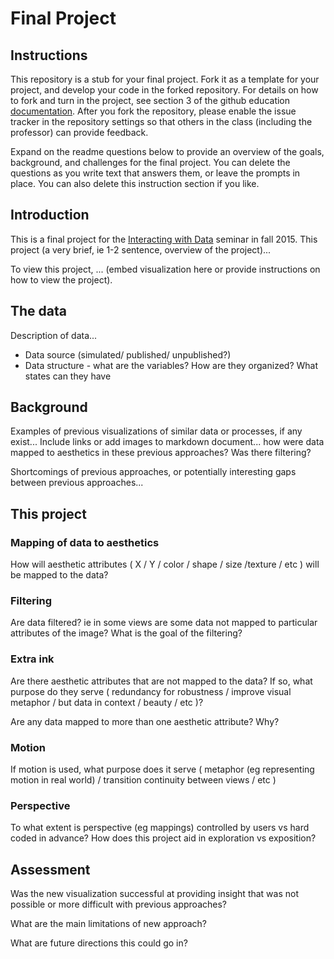 # Final Project

## Instructions

This repository is a stub for your final project. Fork it as a template for your project, and develop your code in the forked repository. For details on how to fork and turn in the project, see section 3 of the github education  [documentation](https://education.github.com/guide/forks). After you fork the repository, please enable the issue tracker in the repository settings so that others in the class (including the professor) can provide feedback.

Expand on the readme questions below to provide an overview of the goals, background, and challenges for the final project. You can delete the questions as you write text that answers them, or leave the prompts in place. You can also delete this instruction section if you like.

## Introduction

This is a final project for the [Interacting with Data](https://github.com/Brown-BIOL2430-S04-Fall2015/syllabus) seminar in fall 2015. This project (a very brief, ie 1-2 sentence, overview of the project)...

To view this project, ... (embed visualization here or provide instructions on how to view the project).

## The data

Description of data...

- Data source (simulated/ published/ unpublished?)
- Data structure - what are the variables? How are they organized? What states can they have

## Background

Examples of previous visualizations of similar data or processes, if any exist... Include links or add images to markdown document... how were data mapped to aesthetics in these previous approaches? Was there filtering?

Shortcomings of previous approaches, or potentially interesting gaps between previous approaches...

## This project

### Mapping of data to aesthetics

How will aesthetic attributes ( X / Y / color / shape / size /texture / etc ) will be mapped to the data?

### Filtering

Are data filtered? ie in some views are some data not mapped to particular attributes of the image? What is the goal of the filtering?

### Extra ink

Are there aesthetic attributes that are not mapped to the data? If so, what purpose do they serve ( redundancy for robustness / improve visual metaphor / but data in context / beauty / etc )?

Are any data mapped to more than one aesthetic attribute? Why?

### Motion

If motion is used, what purpose does it serve ( metaphor (eg representing motion in real world) / transition continuity between views / etc )

### Perspective

To what extent is perspective (eg mappings) controlled by users vs hard coded in advance? How does this project aid in exploration vs exposition?

## Assessment

Was the new visualization successful at providing insight that was not possible or more difficult with previous approaches?

What are the main limitations of new approach?

What are future directions this could go in?


